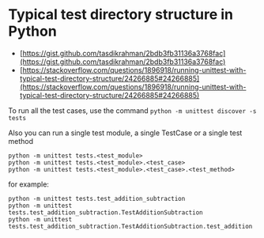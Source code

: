 # Typical test directory structure in Python 
* [https://gist.github.com/tasdikrahman/2bdb3fb31136a3768fac](https://gist.github.com/tasdikrahman/2bdb3fb31136a3768fac)
* [https://stackoverflow.com/questions/1896918/running-unittest-with-typical-test-directory-structure/24266885#24266885](https://stackoverflow.com/questions/1896918/running-unittest-with-typical-test-directory-structure/24266885#24266885)

To run all the test cases, use the command ```python -m unittest discover -s tests```

Also you can run a single test module, a single TestCase or a single test method

```
python -m unittest tests.<test_module>
python -m unittest tests.<test_module>.<test_case>
python -m unittest tests.<test_module>.<test_case>.<test_method>
```

for example:
```
python -m unittest tests.test_addition_subtraction
python -m unittest tests.test_addition_subtraction.TestAdditionSubtraction
python -m unittest tests.test_addition_subtraction.TestAdditionSubtraction.test_addition
```